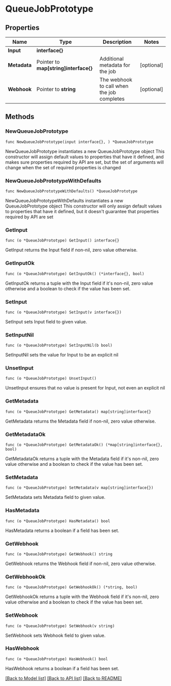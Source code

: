# QueueJobPrototype

## Properties

Name | Type | Description | Notes
------------ | ------------- | ------------- | -------------
**Input** | **interface{}** |  | 
**Metadata** | Pointer to **map[string]interface{}** | Additional metadata for the job | [optional] 
**Webhook** | Pointer to **string** | The webhook to call when the job completes | [optional] 

## Methods

### NewQueueJobPrototype

`func NewQueueJobPrototype(input interface{}, ) *QueueJobPrototype`

NewQueueJobPrototype instantiates a new QueueJobPrototype object
This constructor will assign default values to properties that have it defined,
and makes sure properties required by API are set, but the set of arguments
will change when the set of required properties is changed

### NewQueueJobPrototypeWithDefaults

`func NewQueueJobPrototypeWithDefaults() *QueueJobPrototype`

NewQueueJobPrototypeWithDefaults instantiates a new QueueJobPrototype object
This constructor will only assign default values to properties that have it defined,
but it doesn't guarantee that properties required by API are set

### GetInput

`func (o *QueueJobPrototype) GetInput() interface{}`

GetInput returns the Input field if non-nil, zero value otherwise.

### GetInputOk

`func (o *QueueJobPrototype) GetInputOk() (*interface{}, bool)`

GetInputOk returns a tuple with the Input field if it's non-nil, zero value otherwise
and a boolean to check if the value has been set.

### SetInput

`func (o *QueueJobPrototype) SetInput(v interface{})`

SetInput sets Input field to given value.


### SetInputNil

`func (o *QueueJobPrototype) SetInputNil(b bool)`

 SetInputNil sets the value for Input to be an explicit nil

### UnsetInput
`func (o *QueueJobPrototype) UnsetInput()`

UnsetInput ensures that no value is present for Input, not even an explicit nil
### GetMetadata

`func (o *QueueJobPrototype) GetMetadata() map[string]interface{}`

GetMetadata returns the Metadata field if non-nil, zero value otherwise.

### GetMetadataOk

`func (o *QueueJobPrototype) GetMetadataOk() (*map[string]interface{}, bool)`

GetMetadataOk returns a tuple with the Metadata field if it's non-nil, zero value otherwise
and a boolean to check if the value has been set.

### SetMetadata

`func (o *QueueJobPrototype) SetMetadata(v map[string]interface{})`

SetMetadata sets Metadata field to given value.

### HasMetadata

`func (o *QueueJobPrototype) HasMetadata() bool`

HasMetadata returns a boolean if a field has been set.

### GetWebhook

`func (o *QueueJobPrototype) GetWebhook() string`

GetWebhook returns the Webhook field if non-nil, zero value otherwise.

### GetWebhookOk

`func (o *QueueJobPrototype) GetWebhookOk() (*string, bool)`

GetWebhookOk returns a tuple with the Webhook field if it's non-nil, zero value otherwise
and a boolean to check if the value has been set.

### SetWebhook

`func (o *QueueJobPrototype) SetWebhook(v string)`

SetWebhook sets Webhook field to given value.

### HasWebhook

`func (o *QueueJobPrototype) HasWebhook() bool`

HasWebhook returns a boolean if a field has been set.


[[Back to Model list]](../README.md#documentation-for-models) [[Back to API list]](../README.md#documentation-for-api-endpoints) [[Back to README]](../README.md)


